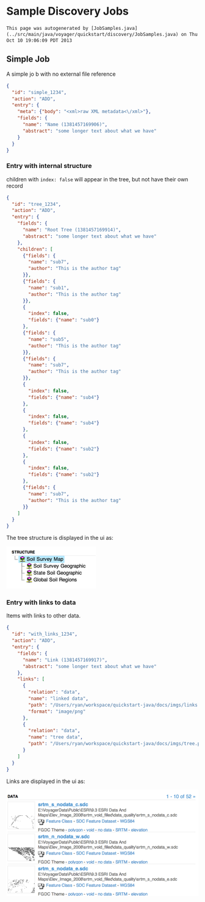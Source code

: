 Sample Discovery Jobs
=====================
```
This page was autogenerated by [JobSamples.java](../src/main/java/voyager/quickstart/discovery/JobSamples.java) on Thu Oct 10 19:06:09 PDT 2013
```


## Simple Job
A simple jo  b with no external file reference
```json
{
  "id": "simple_1234",
  "action": "ADD",
  "entry": {
    "meta": {"body": "<xml>raw XML metadata<\/xml>"},
    "fields": {
      "name": "Name (1381457169906)",
      "abstract": "some longer text about what we have"
    }
  }
}
```
### Entry with internal structure
children with <code>index: false</code> will appear in the tree, but not have their own record

```json
{
  "id": "tree_1234",
  "action": "ADD",
  "entry": {
    "fields": {
      "name": "Root Tree (1381457169914)",
      "abstract": "some longer text about what we have"
    },
    "children": [
      {"fields": {
        "name": "sub7",
        "author": "This is the author tag"
      }},
      {"fields": {
        "name": "sub1",
        "author": "This is the author tag"
      }},
      {
        "index": false,
        "fields": {"name": "sub0"}
      },
      {"fields": {
        "name": "sub5",
        "author": "This is the author tag"
      }},
      {"fields": {
        "name": "sub7",
        "author": "This is the author tag"
      }},
      {
        "index": false,
        "fields": {"name": "sub4"}
      },
      {
        "index": false,
        "fields": {"name": "sub4"}
      },
      {
        "index": false,
        "fields": {"name": "sub2"}
      },
      {
        "index": false,
        "fields": {"name": "sub2"}
      },
      {"fields": {
        "name": "sub7",
        "author": "This is the author tag"
      }}
    ]
  }
}
```
The tree structure is displayed in the ui as:

![structure](imgs/structure.png)

### Entry with links to data
Items with links to other data.

```json
{
  "id": "with_links_1234",
  "action": "ADD",
  "entry": {
    "fields": {
      "name": "Link (1381457169917)",
      "abstract": "some longer text about what we have"
    },
    "links": [
      {
        "relation": "data",
        "name": "linked data",
        "path": "/Users/ryan/workspace/quickstart-java/docs/imgs/links.png",
        "format": "image/png"
      },
      {
        "relation": "data",
        "name": "tree data",
        "path": "/Users/ryan/workspace/quickstart-java/docs/imgs/tree.png"
      }
    ]
  }
}
```
Links are displayed in the ui as:

![structure](imgs/links.png)

